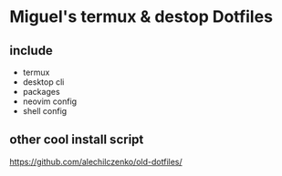 # Miguel's termux & destop Dotfiles
## include
- termux
- desktop cli
- packages
- neovim config
- shell config
## other cool install script
https://github.com/alechilczenko/old-dotfiles/
